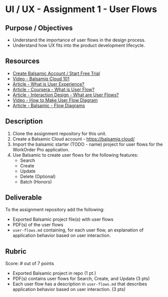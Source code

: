 # UI / UX - Assignment 1 - User Flows

## Purpose / Objectives

- Understand the importance of user flows in the design process. 
- Understand how UX fits into the product development lifecycle. 

## Resources

- [Create Balsamic Account / Start Free Trial](https://balsamiq.com/)
- [Video - Balsamiq Cloud 101](https://www.youtube.com/watch?v=E5Z1QOly72E)
- [Article - What is User Experience?](https://www.interaction-design.org/literature/topics/ux-design?page=7)
- [Article - Coursera - What is User Flow?](https://www.coursera.org/articles/user-flow)
- [Article - Interaction Design - What are User Flows?](https://www.interaction-design.org/literature/topics/user-flows)
- [Video - How to Make User Flow Diagram](https://www.youtube.com/watch?v=DNBIcBdKnQo)
- [Article - Balsamic - Flow Diagrams](https://balsamiq.com/learn/articles/wireflows/#flow-diagrams)

## Description

1. Clone the assignment repository for this unit.
2. Create a Balsamic Cloud account - https://balsamiq.cloud/
3. Import the balsamic starter (TODO - name) project for user flows for the WorkOrder Pro application.
4. Use Balsamic to create user flows for the following features:
    - Search
    - Create
    - Update
    - Delete (Optional)
    - Batch (Honors)

## Deliverable

To the assignment repository add the following:
- Exported Balsamic project file(s) with user flows
- PDF(s) of the user flows
- `user-flows.md` containing, for each user flow, an explanation of application behavior based on user interaction.

## Rubric 

Score: # out of 7 points

- Exported Balsamic project in repo (1 pt.)
- PDF(s) contains user flows for Search, Create, and Update (3 pts)
- Each user flow has a description in `user-flows.md` that describes application behavior based on user interaction. (3 pts)
